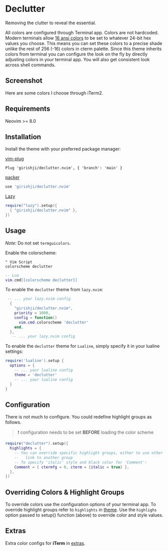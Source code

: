 # Declutter

Removing the clutter to reveal the essential.

All colors are configured through Terminal app. Colors are not hardcoded.
Modern terminals allow [16 ansi
colors](https://jeffkreeftmeijer.com/vim-16-color/) to be set to whatever
24-bit hex values you choose. This means you can set these colors to a precise
shade unlike the rest of 256 (-16) colors in cterm palette. Since this theme
inherits colors from terminal you can configure the look on the fly by directly
adjusting colors in your terminal app. You will also get consistent look across
shell commands.

## Screenshot

Here are some colors I choose through iTerm2.

[]()

[]()




## Requirements

Neovim >= 8.0

## Installation

Install the theme with your preferred package manager:

[vim-plug](https://github.com/junegunn/vim-plug)

```vim
Plug 'girishji/declutter.nvim', { 'branch': 'main' }
```

[packer](https://github.com/wbthomason/packer.nvim)

```lua
use 'girishji/declutter.nvim'
```

[Lazy](https://github.com/folke/lazy.nvim)

```lua
require("lazy").setup({
  { "girishji/declutter.nvim" },
})
```

## Usage

*Note:* Do not set ```termguicolors```.

Enable the colorscheme:

```vim
" Vim Script
colorscheme declutter
```

```lua
-- Lua
vim.cmd[[colorscheme declutter]]
```

To enable the `declutter` theme from `lazy.nvim`:

```lua
 -- ... your lazy.nvim config
  {
    "girishji/declutter.nvim",
    priority = 1000,
    config = function()
      vim.cmd.colorscheme 'declutter'
    end,
  },  
   -- ... your lazy.nvim config
```

To enable the `declutter` theme for `Lualine`, simply specify it in your
lualine settings:

```lua
require('lualine').setup {
  options = {
    -- ... your lualine config
    theme = 'declutter'
    -- ... your lualine config
  }
}
```

## Configuration

There is not much to configure. You could redefine highlight groups as follows.  

> ❗️ configuration needs to be set **BEFORE** loading the color scheme 

```lua
require("declutter").setup({
  highlights = {
    -- You can override specific highlight groups, either to use other colors
    --   link to another group
    -- To specify 'italic' style and black color for 'Comment':
    Comment = { ctermfg = 0, cterm = {italic = true} },
  },
})
```

## Overriding Colors & Highlight Groups

To override colors use the configuration options of your terminal app. To override highlight groups refer to `highlights` in [theme](lua/neology/theme.lua). Use the `highlighs` option passed to setup() function (above) to override color and style values. 


## Extras

Extra color configs for **iTerm** in [extras](extras/).

